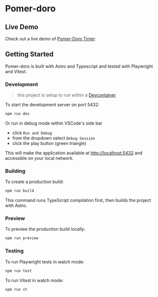 <!-- @format -->

# Pomer-doro

## Live Demo

Check out a live demo of [Pomer-Doro Timer](https://arrtie.github.io/pomer-doro/)

## Getting Started

Pomer-doro is built with Astro and Typescript and tested with Playwright and Vitest.

### Development

> this project is setup to run within a [Devcontainer](https://code.visualstudio.com/docs/devcontainers/tutorial)

To start the development server on port 5432:

```bash
npm run dev
```

Or run in debug mode within VSCode's side bar

- click `Run and Debug`
- from the dropdown select `Debug Session`
- click the play button (green triangle)

This will make the application available at <http://localhost:5432> and accessible on your local network.

### Building

To create a production build:

```bash
npm run build
```

This command runs TypeScript compilation first, then builds the project with Astro.

### Preview

To preview the production build locally:

```bash
npm run preview
```

### Testing

To run Playwright tests in watch mode:

```bash
npm run test
```

To run Vitest in watch mode:

```bash
npm run vt
```
